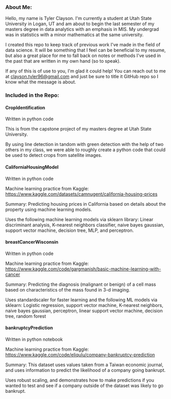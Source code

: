 ### About Me:  
Hello, my name is Tyler Clayson. I'm currently a student at Utah State University in Logan, UT and am about to begin the last semester of my masters degree 
in data analytics with an emphasis in MIS. My undergrad was in statistics with a minor mathematics at the same university. 

I created this repo to keep track of previous work I've made in the field of data science. It will be something that I feel can be beneficial to my resume, but also a great place for me to fall back on notes or methods I've used in the past that are written in my own hand (so to speak). 

If any of this is of use to you, I'm glad it could help!
You can reach out to me at clayson.tyler96@gmail.com and just be sure to title it GitHub repo so I know what the message is about. 

### Included in the Repo: 
#### CropIdentification
Written in python code

This is from the capstone project of my masters degree at Utah State University.

By using line detection in tandom with green detection with the help of two others in my class, we were able to roughly create a python code that could be used to detect crops from satellite images. 

#### CaliforniaHousingModel
Written in python code

Machine learning practice from Kaggle: 
https://www.kaggle.com/datasets/camnugent/california-housing-prices

Summary: Predicting housing prices in California based on details about the property using machine learning models. 

Uses the following machine learning models via sklearn library:
Linear discriminant analysis, K-nearest neighbors classifier, naive bayes gaussian, support vector machine, decision tree, MLP, and perceptron. 

#### breastCancerWisconsin
Written in python code

Machine learning practice from Kaggle: 
https://www.kaggle.com/code/gargmanish/basic-machine-learning-with-cancer

Summary: Predicting the diagnosis (malignant or benign) of a cell mass based on characteristics of the mass found in 3-d imaging. 

Uses standardscaler for faster learning and the following ML models via sklearn:
Logistic regression, support vector machine, K-nearest neighbors, naive bayes gaussian, perceptron, linear support vector machine, decision tree, random forest

#### bankruptcyPrediction
Written in python notebook

Machine learning practice from Kaggle:
https://www.kaggle.com/code/eliqulu/company-bankruptcy-prediction

Summary: This dataset uses values taken from a Taiwan economic journal, and uses information to predict the likelihood of a company going bankrupt. 

Uses robust scaling, and demonstrates how to make predictions if you wanted to test and see if a company outside of the dataset was likely to go bankrupt. 
